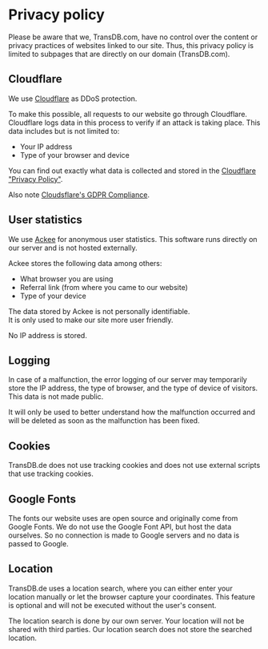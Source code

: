 # Privacy policy

Please be aware that we, TransDB.com, have no control over the content or privacy practices of websites linked to our site.
Thus, this privacy policy is limited to subpages that are directly on our domain (TransDB.com).

## Cloudflare

We use [Cloudflare](https://www.cloudflare.com/) as DDoS protection.

To make this possible, all requests to our website go through Cloudflare.
Cloudflare logs data in this process to verify if an attack is taking place.
This data includes but is not limited to:

- Your IP address
- Type of your browser and device

You can find out exactly what data is collected and stored in the [Cloudflare "Privacy Policy"](https://www.cloudflare.com/de-de/privacypolicy/).

Also note [Cloudsflare's GDPR Compliance](https://www.cloudflare.com/de-de/gdpr/introduction/).

## User statistics

We use [Ackee](https://ackee.electerious.com/) for anonymous user statistics.
This software runs directly on our server and is not hosted externally.

Ackee stores the following data among others:

- What browser you are using
- Referral link (from where you came to our website)
- Type of your device

The data stored by Ackee is not personally identifiable.  
It is only used to make our site more user friendly.

No IP address is stored.

## Logging

In case of a malfunction, the error logging of our server may temporarily store the IP address, the type of browser, and the type of device of visitors.
This data is not made public.

It will only be used to better understand how the malfunction occurred and will be deleted as soon as the malfunction has been fixed.

## Cookies

TransDB.de does not use tracking cookies and does not use external scripts that use tracking cookies.

## Google Fonts

The fonts our website uses are open source and originally come from Google Fonts.
We do not use the Google Font API, but host the data ourselves.
So no connection is made to Google servers and no data is passed to Google.

## Location

TransDB.de uses a location search, where you can either enter your location manually or let the browser capture your coordinates.
This feature is optional and will not be executed without the user's consent.

The location search is done by our own server. Your location will not be shared with third parties.
Our location search does not store the searched location.
